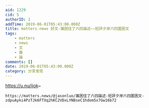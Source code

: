 ```yaml
---
aid: 1229
cid: 5
authorID: 1
addTime: 2019-06-01T05:43:00.000Z
title: matters.news 好文-誰困住了六四論述——短評夕岸六四圍困文
tags:
    - matters
    - news
    - 文
    - 誰
    - 論
comments: []
date: 2019-06-01T05:43:00.000Z
category: 分享发现
---
```


https://u.nu/ijok~

    https://matters.news/@jasonluo/誰困住了六四論述-短評夕岸六四圍困文-zdpuAyki4PzTJk6FTXq2hKC2VDxLYNBseC1hdom5x7Gw16b72
